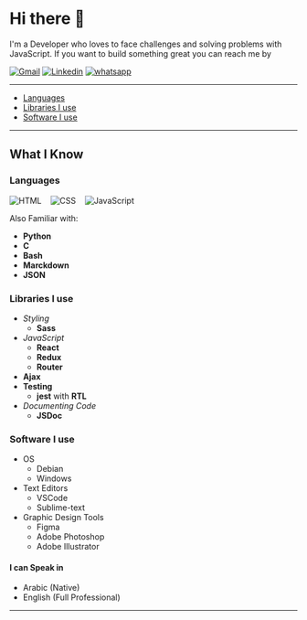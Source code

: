 # Hi there 👋

I'm a Developer who loves to face challenges and solving problems with JavaScript.
If you want to build something great you can reach me by

[![Gmail](https://img.shields.io/badge/-mohamedhafezmansour@gmail.com-c14438?style=for-the-badge&logo=Gmail&logoColor=white)](mailto:mohamedhafezmansour@gmail.com)
[![Linkedin](https://img.shields.io/badge/-Mohamed_Hafez-blue?style=for-the-badge&logo=Linkedin&logoColor=white)](https://www.linkedin.com/in/M-Hafez22/)
[![whatsapp](https://img.shields.io/badge/-+201151018296-1c784a?style=for-the-badge&logoColor=white&logo=whatsapp)](https://wa.me/+201151018296)

---

- [Languages](#languages)
- [Libraries I use](#libraries-i-use)
- [Software I use](#software-i-use)

---

## What I Know

### Languages

![HTML](https://img.icons8.com/color/48/000000/html-5.png "HTML") &nbsp;&nbsp; ![CSS](https://img.icons8.com/color/48/000000/css3.png "CSS")  &nbsp;&nbsp;  ![JavaScript](https://img.icons8.com/color/48/000000/javascript.png "JavaScript")

Also Familiar with:

- **Python**
- **C**
- **Bash**
- **Marckdown**
- **JSON**

### Libraries I use

- *Styling*
  - **Sass**
- *JavaScript*
  - **React**
  - **Redux**
  - **Router**
- **Ajax**
- **Testing**
  - **jest** with **RTL**
- *Documenting Code*
  - **JSDoc**

### Software I use

- OS
  - Debian
  - Windows
- Text Editors
  - VSCode
  - Sublime-text
- Graphic Design Tools
  - Figma
  - Adobe Photoshop
  - Adobe Illustrator

#### I can Speak in

- Arabic (Native)
- English (Full Professional)

---
